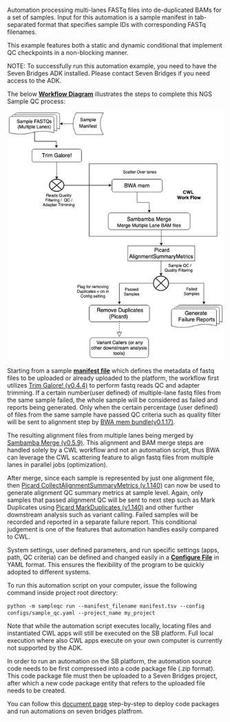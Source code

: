 Automation processing multi-lanes FASTq files into de-duplicated BAMs for a set of samples. Input for this automation is a sample manifest in tab-separated format that specifies sample IDs with corresponding FASTq filenames.

This example features both a static and dynamic conditional that implement QC checkpoints in a non-blocking manner.

NOTE: To successfully run this automation example, you need to have the Seven Bridges ADK installed. Please contact Seven Bridges if you need access to the ADK.

The below **[Workflow Diagram](https://github.com/sbg/adk-examples/blob/master/examples/sample-qc/Multi-Lane-sample-QC-diagram.png)** illustrates the steps to complete this NGS Sample QC process: 

![](Multi-Lane-sample-QC-diagram.png)

Starting from a sample **[manifest file](https://github.com/sbg/adk-examples/blob/master/examples/sample-qc/manifest.tsv)** which defines the metadata of fastq files to be uploaded or already uploaded to the platform,  the workflow first utilizes [Trim Galore! (v0.4.4)](https://igor.sbgenomics.com/public/apps#admin/sbg-public-data/trim-galore/) to perform fastq reads QC and adapter trimming. If a certain number(user defined) of multiple-lane fastq files from the same sample failed, the whole sample will be considered as failed and reports being generated. Only when the certain percentage (user defined) of files from the same sample have passed QC criteria such as quality filter will be sent to alignment step by [BWA mem bundle(v0.1.17)](https://igor.sbgenomics.com/public/apps#admin/sbg-public-data/bwa-mem-bundle-0-7-17/). 

The resulting alignment files from multiple lanes being merged by [Sambamba Merge (v0.5.9)](https://igor.sbgenomics.com/public/apps#admin/sbg-public-data/sambamba-merge-0-5-9/). This alignment and BAM merge steps are handled solely by a CWL workflow and not an automation script, thus BWA can leverage the CWL scattering feature to align fastq files from multiple lanes in parallel jobs (optimization). 

After merge, since each sample is represented by just one alignment file, then [Picard CollectAlignmentSummaryMetrics (v.1.140)](https://igor.sbgenomics.com/public/apps#admin/sbg-public-data/picard-collectalignmentsummarymetrics-1-140/) can now be used to generate alignment QC summary metrics at sample level. Again, only samples that passed alignment QC will be sent to next step such as Mark Duplicates using [Picard MarkDuplicates (v1.140)](https://igor.sbgenomics.com/public/apps#admin/sbg-public-data/picard-markduplicates-1-140/) and other further downstream analysis such as variant calling. Failed samples will be recorded and reported in a separate failure report. This conditional judgement is one of the features that automation handles easily compared to CWL.

System settings, user defined parameters, and run specific settings (apps, path, QC criteria) can be defined and changed easily in a **[Configure File](https://github.com/sbg/adk-examples/blob/master/examples/sample-qc/configs/sample_qc.yaml)** in YAML format. This ensures the flexibility of the program to be quickly adopted to different systems. 

To run this automation script on your computer, issue the following command inside project root directory:

```
python -m sampleqc run --manifest_filename manifest.tsv --config configs/sample_qc.yaml --project_name my_project

```

Note that while the automation script executes locally, locating files and instantiated CWL apps will still be executed on the SB platform. Full local execution where also CWL apps execute on your own computer is currently not supported by the ADK.

In order to run an automation on the SB platform, the automation source code needs to be first compressed into a code package file (.zip format). This code package file must then be uploaded to a Seven Bridges project, after which a new code package entity that refers to the uploaded file needs to be created.

You can follow this [document page](https://sbgdev.atlassian.net/wiki//spaces/AUT/pages/1450344504/Deploy+and+run+automations+on+the+Seven+Bridges+Platform) step-by-step to deploy code packages and run automations on seven bridges platfrom.   
